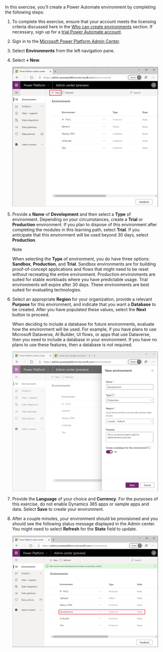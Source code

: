 In this exercise, you'll create a Power Automate environment by completing the following steps:

1. To complete this exercise, ensure that your account meets the licensing criteria discussed
here in the [Who can create environments](https://docs.microsoft.com/power-platform/admin/create-environment#who-can-create-environments/?azure-portal=true) section.
If necessary, sign up for a [trial Power Automate account](https://flow.microsoft.com/#home-signup/?azure-portal=true).

2. Sign in to the [Microsoft Power Platform Admin Center](https://admin.powerplatform.microsoft.com/?azure-portal=true).

3. Select **Environments** from the left navigation pane.

4. Select **+ New**.

    ![Screenshot of Microsoft Power Platform Admin center with the New button highlighted.](../media/10-new-environment.png)

5. Provide a **Name** of **Development** and then select a **Type** of
    environment. Depending on your circumstances, create a **Trial** or
    **Production** environment. If you plan to dispose of this environment
    after completing the modules in this learning path, select **Trial**.
    If you anticipate that this environment will be used beyond 30 days,
    select **Production**.

    > [!NOTE]
    >  When selecting the **Type** of environment, you do have three options: **Sandbox**, **Production**, and **Trial**. Sandbox environments are for building proof-of-concept applications and flows that might need to be reset without recreating the entire environment. Production environments are suited for stable workloads where you have predictable usage. Trial environments will expire after 30 days. These environments are best suited for evaluating technologies.

6. Select an appropriate **Region** for your organization, provide a
    relevant **Purpose** for this environment, and indicate that you
    want a **Database** to be created. After you have populated
    these values, select the **Next** button to proceed.

    When deciding to include a database for future environments,
    evaluate how the environment will be used. For example, if you
    have plans to use Microsoft Dataverse, AI Builder, UI flows,
    or apps that use Dataverse, then you need to include
    a database in your environment. If you have no plans to use these
    features, then a database is not required.

    ![Screenshot of the new environment settings.](../media/11-new-environment-configure.png)

7. Provide the **Language** of your choice and **Currency**. For the purposes of this exercise,
    do not enable Dynamics 365 apps or sample apps and data. Select **Save** to
    create your environment.

8. After a couple minutes, your environment should be provisioned
    and you should see the following status message
    displayed in the Admin center. You might need to select **Refresh** for
    the **State** field to update.

    ![Screenshot of the status message showing that the environment was created successfully.](../media/12-status.png)

